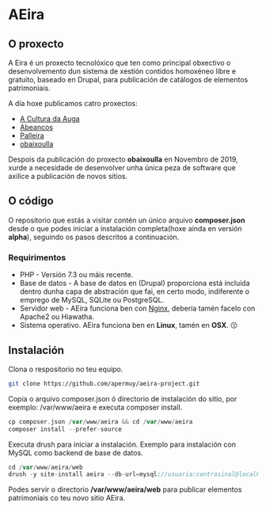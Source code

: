# AEira 

## O proxecto

A Eira é un proxecto tecnolóxico que ten como principal obxectivo o desenvolvemento dun sistema de xestión contidos homoxéneo libre e gratuito, baseado en Drupal, para publicación de catálogos de elementos patrimoniais. 

A día hoxe publicamos catro proxectos:

* [A Cultura da Auga](https://www.aculturadaauga.org)
* [Abeancos](https://www.abeancos.gal)
* [Palleira](https://www.palleira.gal)
* [obaixoulla](https://www.obaixoulla.gal)

Despois da publicación do proxecto **obaixoulla** en Novembro de 2019, xurde a necesidade de desenvolver unha única peza de software que axilice a publicación de novos sitios.

## O código

O repositorio que estás a visitar contén un único arquivo **composer.json** desde o que podes iniciar a instalación completa(hoxe aínda en versión **alpha**), seguindo os pasos descritos a continuación.

### Requirimentos

* PHP - Versión 7.3 ou máis recente.
* Base de datos - A base de datos en (Drupal) proporciona está incluida dentro dunha capa de abstración que fai, en certo modo, indiferente o emprego de MySQL, SQLite ou PostgreSQL.
* Servidor web - AEira funciona ben con [Nginx](https://www.nginx.org), debería tamén facelo con Apache2 ou Hiawatha.
* Sistema operativo. AEira funciona ben en **Linux**, tamén en **OSX**.  :kissing:

## Instalación

Clona o respositorio no teu equipo.

```bash
git clone https://github.com/apermuy/aeira-project.git
```

Copia o arquivo composer.json ó directorio de instalación do sitio, por exemplo: /var/www/aeira e executa composer install.

```php
cp composer.json /var/www/aeira && cd /var/www/aeira
composer install --prefer-source
```

Executa drush para iniciar a instalación. Exemplo para instalación con MySQL como backend de base de datos.

```php
cd /var/www/aeira/web
drush -y site-install aeira --db-url=mysql://usuaria:contrasinal@localhost:porto/aeira --account-name=admin --account-pass=admin
```

Podes servir o directorio **/var/www/aeira/web** para publicar elementos patrimoniais co teu novo sitio AEira.